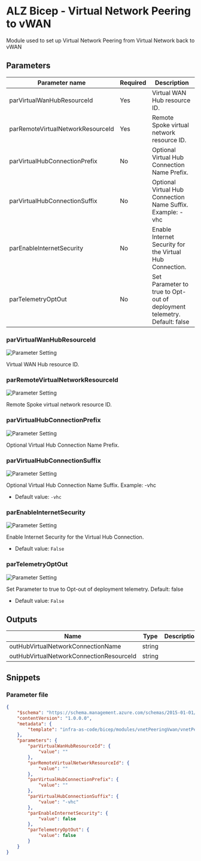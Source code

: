 # ALZ Bicep - Virtual Network Peering to vWAN

Module used to set up Virtual Network Peering from Virtual Network back to vWAN

## Parameters

Parameter name | Required | Description
-------------- | -------- | -----------
parVirtualWanHubResourceId | Yes      | Virtual WAN Hub resource ID.
parRemoteVirtualNetworkResourceId | Yes      | Remote Spoke virtual network resource ID.
parVirtualHubConnectionPrefix | No       | Optional Virtual Hub Connection Name Prefix.
parVirtualHubConnectionSuffix | No       | Optional Virtual Hub Connection Name Suffix. Example: -vhc
parEnableInternetSecurity | No       | Enable Internet Security for the Virtual Hub Connection.
parTelemetryOptOut | No       | Set Parameter to true to Opt-out of deployment telemetry. Default: false

### parVirtualWanHubResourceId

![Parameter Setting](https://img.shields.io/badge/parameter-required-orange?style=flat-square)

Virtual WAN Hub resource ID.

### parRemoteVirtualNetworkResourceId

![Parameter Setting](https://img.shields.io/badge/parameter-required-orange?style=flat-square)

Remote Spoke virtual network resource ID.

### parVirtualHubConnectionPrefix

![Parameter Setting](https://img.shields.io/badge/parameter-optional-green?style=flat-square)

Optional Virtual Hub Connection Name Prefix.

### parVirtualHubConnectionSuffix

![Parameter Setting](https://img.shields.io/badge/parameter-optional-green?style=flat-square)

Optional Virtual Hub Connection Name Suffix. Example: -vhc

- Default value: `-vhc`

### parEnableInternetSecurity

![Parameter Setting](https://img.shields.io/badge/parameter-optional-green?style=flat-square)

Enable Internet Security for the Virtual Hub Connection.

- Default value: `False`

### parTelemetryOptOut

![Parameter Setting](https://img.shields.io/badge/parameter-optional-green?style=flat-square)

Set Parameter to true to Opt-out of deployment telemetry. Default: false

- Default value: `False`

## Outputs

Name | Type | Description
---- | ---- | -----------
outHubVirtualNetworkConnectionName | string |
outHubVirtualNetworkConnectionResourceId | string |

## Snippets

### Parameter file

```json
{
    "$schema": "https://schema.management.azure.com/schemas/2015-01-01/deploymentParameters.json#",
    "contentVersion": "1.0.0.0",
    "metadata": {
        "template": "infra-as-code/bicep/modules/vnetPeeringVwan/vnetPeeringVwan.json"
    },
    "parameters": {
        "parVirtualWanHubResourceId": {
            "value": ""
        },
        "parRemoteVirtualNetworkResourceId": {
            "value": ""
        },
        "parVirtualHubConnectionPrefix": {
            "value": ""
        },
        "parVirtualHubConnectionSuffix": {
            "value": "-vhc"
        },
        "parEnableInternetSecurity": {
            "value": false
        },
        "parTelemetryOptOut": {
            "value": false
        }
    }
}
```
